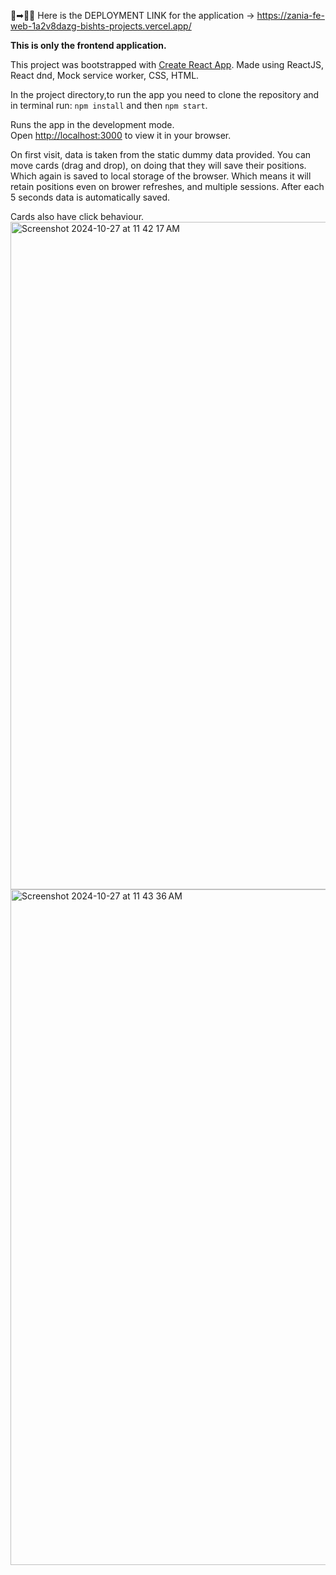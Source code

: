 🚀➡🧨👾 Here is the DEPLOYMENT LINK for the application -> https://zania-fe-web-1a2v8dazg-bishts-projects.vercel.app/

**This is only the frontend application.**

This project was bootstrapped with [Create React App](https://github.com/facebook/create-react-app).
Made using ReactJS, React dnd, Mock service worker, CSS, HTML.

In the project directory,to run the app you need to clone the repository and in terminal run:  `npm install`  and then `npm start`.

Runs the app in the development mode.\
Open [http://localhost:3000](http://localhost:3000) to view it in your browser.

On first visit, data is taken from the static dummy data provided.
You can move cards (drag and drop), on doing that they will save their positions. Which again is saved to local storage of the browser. 
Which means it will retain positions even on brower refreshes, and multiple sessions.
After each 5 seconds data is automatically saved.

Cards also have click behaviour.
<img width="1068" alt="Screenshot 2024-10-27 at 11 42 17 AM" src="https://github.com/user-attachments/assets/2a45bebe-4801-411f-8edf-6cefa04b3512">
<img width="1081" alt="Screenshot 2024-10-27 at 11 43 36 AM" src="https://github.com/user-attachments/assets/67097685-7710-4ba2-99c9-0999f87d19af">
